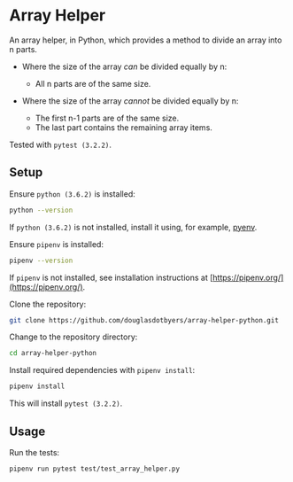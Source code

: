 # Array Helper

An array helper, in Python, which provides a method to divide an array into n parts.


 - Where the size of the array _can_ be divided equally by n:
    - All n parts are of the same size.


 - Where the size of the array _cannot_ be divided equally by n:
    - The first n-1 parts are of the same size.
    - The last part contains the remaining array items.


Tested with `pytest (3.2.2)`.

## Setup

Ensure `python (3.6.2)` is installed:

```bash
python --version
```

If `python (3.6.2)` is not installed, install it using, for example, [pyenv](https://github.com/pyenv/pyenv).

Ensure `pipenv` is installed:

```bash
pipenv --version
```

If `pipenv` is not installed, see installation instructions at [https://pipenv.org/](https://pipenv.org/).

Clone the repository:

```bash
git clone https://github.com/douglasdotbyers/array-helper-python.git
```

Change to the repository directory:

```bash
cd array-helper-python
```

Install required dependencies with `pipenv install`:

```bash
pipenv install
```

This will install `pytest (3.2.2)`.

## Usage

Run the tests:

```bash
pipenv run pytest test/test_array_helper.py
```
